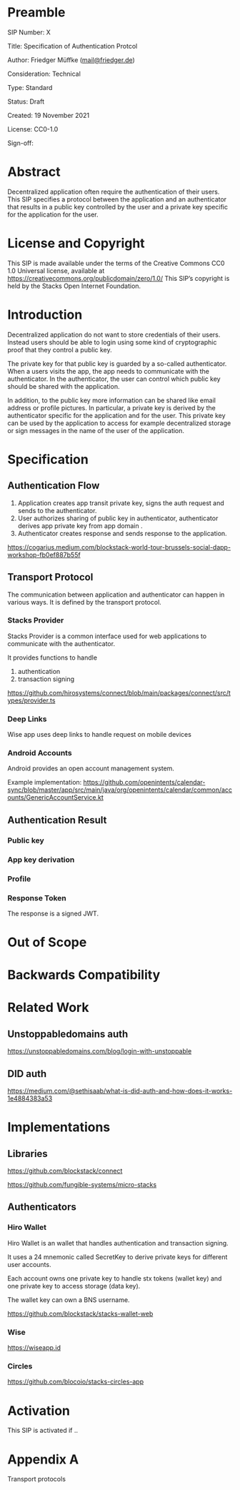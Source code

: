 # Preamble

SIP Number: X

Title: Specification of Authentication Protcol

Author: Friedger Müffke (mail@friedger.de)

Consideration: Technical

Type: Standard

Status: Draft

Created: 19 November 2021

License: CC0-1.0

Sign-off:

# Abstract

Decentralized application often require the authentication of their users. This SIP specifies a protocol between the application and an authenticator that results in a public key controlled by the user and a private key specific for the application for the user.

# License and Copyright

This SIP is made available under the terms of the Creative Commons CC0 1.0 Universal license, available at https://creativecommons.org/publicdomain/zero/1.0/
This SIP’s copyright is held by the Stacks Open Internet Foundation.

# Introduction

Decentralized application do not want to store credentials of their users. Instead users should be able to login using some kind of cryptographic proof that they control a public key.

The private key for that public key is guarded by a so-called authenticator. When a users visits the app, the app needs to communicate with the authenticator. In the authenticator, the user can control which public key should be shared with the application. 

In addition, to the public key more information can be shared like email address or profile pictures. In particular, a private key is derived by the authenticator specific for the application and for the user. This private key can be used by the application to access for example decentralized storage or sign messages in the name of the user of the application.

# Specification

## Authentication Flow

1. Application creates app transit private key, signs the auth request and sends to the authenticator.
2. User authorizes sharing of public key in authenticator, authenticator derives app private key from app domain .
3. Authenticator creates response and sends response to the application.

https://cogarius.medium.com/blockstack-world-tour-brussels-social-dapp-workshop-fb0ef887b55f

## Transport Protocol

The communication between application and authenticator can happen in various ways. It is defined by the transport protocol.

### Stacks Provider

Stacks Provider is a common interface used for web applications to communicate with the authenticator. 

It provides functions to handle 
1. authentication
2. transaction signing

https://github.com/hirosystems/connect/blob/main/packages/connect/src/types/provider.ts


### Deep Links

Wise app uses deep links to handle request on mobile devices

### Android Accounts

Android provides an open account management system. 

Example implementation: https://github.com/openintents/calendar-sync/blob/master/app/src/main/java/org/openintents/calendar/common/accounts/GenericAccountService.kt


## Authentication Result

### Public key 

### App key derivation

### Profile


### Response Token
The response is a signed JWT.

# Out of Scope

# Backwards Compatibility

# Related Work

## Unstoppabledomains auth

https://unstoppabledomains.com/blog/login-with-unstoppable

## DID auth

https://medium.com/@sethisaab/what-is-did-auth-and-how-does-it-works-1e4884383a53


# Implementations

## Libraries

https://github.com/blockstack/connect

https://github.com/fungible-systems/micro-stacks

## Authenticators


### Hiro Wallet

Hiro Wallet is an wallet that handles authentication and transaction signing.

It uses a 24 mnemonic called SecretKey to derive private keys for different user accounts.

Each account owns one private key to handle stx tokens (wallet key) and one private key to access storage (data key).

The wallet key can own a BNS username.

https://github.com/blockstack/stacks-wallet-web

### Wise

https://wiseapp.id


### Circles

https://github.com/blocoio/stacks-circles-app

# Activation

This SIP is activated if ..

# Appendix A

Transport protocols